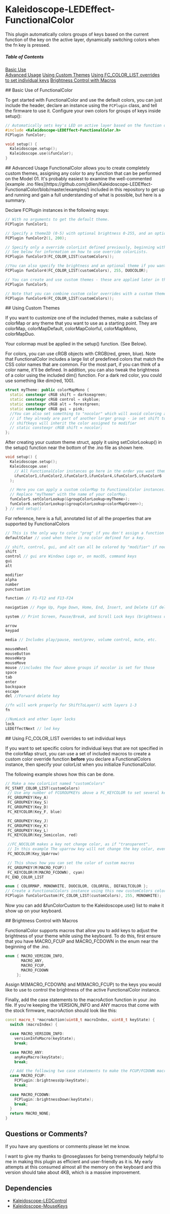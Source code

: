 # Kaleidoscope-LEDEffect-FunctionalColor



This plugin automatically colors groups of keys based on the current function of the key on the active layer, dynamically switching colors when the fn key is pressed.

##### Table of Contents  
[Basic Use](#basics)  
[Advanced Usage](#advanced)
[Using Custom Themes](#customThemes)
[Using FC_COLOR_LIST overrides to set individual keys](#colorList)
[Brightness Control with Macros](#brightnessMacros)

<a name="basics"/>
## Basic Use of FunctionalColor

To get started with FunctionalColor and use the default colors, you can just include the header,
declare an instance using the `FCPlugin` class, and tell the firmware to use it.
Configure your own colors for groups of keys inside setup():

```c++
// Automatically sets key's LED on active layer based on the function of the key
#include <Kaleidoscope-LEDEffect-FunctionalColor.h>
FCPlugin funColor;

void setup() {
  Kaleidoscope.setup();
  Kaleidoscope.use(&funColor);
}
```

<a name="advanced"/>
## Advanced Usage
FunctionalColor allows you to create completely custom themes, assigning any color
to any function that can be performed on the Model 01. It's probably easiest to examine
the well-commented [example .ino files](https://github.com/jdlien/Kaleidoscope-LEDEffect-FunctionalColor/blob/master/examples/) included in this repository to get up and running
and gain a full understanding of what is possible, but here is a summary.

Declare FCPlugin instances in the following ways:
```c++
// With no arguments to get the default theme.
FCPlugin funColor1;

// Specify a themeID (0-5) with optional brightness 0-255, and an optional colorList can follow.
FCPlugin funColor2(1, 200);

// Specify only a override colorList defined previously, beginning with FC_START_COLOR_LIST(customColors)
// See below for information on how to use override colorLists.
FCPlugin funColor3(FC_COLOR_LIST(customColors));

//You can also specify the brightness and an optional theme if you want something other than the default.
FCPlugin funColor4(FC_COLOR_LIST(customColors), 255, DUOCOLOR);

// You can create and use custom themes - these are applied later in the setup() part of this .ino
FCPlugin funColor5;

// Note that you can combine custom color overrides with a custom theme, demonstrated in funColor6
FCPlugin funColor6(FC_COLOR_LIST(customColors));

```
<a name="customThemes"/>
## Using Custom Themes

If you want to customize one of the included themes, make a subclass of colorMap or any theme that you want to use as a starting point. They are colorMap, colorMapDefault, colorMapColorful, colorMapMono, colorMapDuo.

Your colormap must be applied in the setup() function. (See Below).

For colors, you can use cRGB objects with CRGB(red, green, blue). Note that FunctionalColor includes a large list of predefined colors that match the CSS color names that are common. For the most part, if you can think of a color name, it'll be defined. In addition, you can also tweak the brightness of a color using the included dim() function. For a dark red color, you could use something like dim(red, 100).

```c++
struct myTheme: public colorMapMono {
  static constexpr cRGB shift = darkseagreen;
  static constexpr cRGB control = skyblue;
  static constexpr cRGB alt = forestgreen;
  static constexpr cRGB gui = pink; 
  //You can also set something to "nocolor" which will avoid coloring a set of keys
  // if they already are part of another larger group - ie set shift to nocolor and
  // shiftkeys will inherit the color assigned to modifier
  // static constexpr cRGB shift = nocolor;
};
````

After creating your custom theme struct, apply it using setColorLookup() in the setup() function near the bottom of the .ino file as shown here.

```c++
void setup() {
  Kaleidoscope.setup();
  Kaleidoscope.use(
    // All FunctionalColor instances go here in the order you want them in
    &funColor1,&funColor2,&funColor3,&funColor4,&funColor5,&funColor6
  );

  // Here you can apply a custom colorMap to FunctionalColor instances.
  // Replace "myTheme" with the name of your colorMap.
  funColor5.setColorLookup(&groupColorLookup<myTheme>);
  funColor6.setColorLookup(&groupColorLookup<colorMapGreen>);
} // end setup()

```


For reference, here is a full, annotated list of all the properties that are supported by FunctionalColors
```c++
// This is the only way to color "prog" if you don't assign a function to it.
defaultColor // used when there is no color defined for a key.

// shift, control, gui, and alt can all be colored by "modifier" if nocolor is set here.
shift
control // gui are Windows Logo or, on macOS, command keys 
gui
alt

modifier
alpha
number
punctuation

function // F1-F12 and F13-F24

navigation // Page Up, Page Down, Home, End, Insert, and Delete (if del has nocolor)

system // Print Screen, Pause/Break, and Scroll Lock keys (brightness on Macs)

arrow
keypad

media // Includes play/pause, next/prev, volume control, mute, etc.

mouseWheel
mouseButton
mouseWarp
mouseMove
mouse //includes the four above groups if nocolor is set for those
space
tab
enter
backspace
escape
del //Forward delete key

//fn will work properly for ShiftToLayer() with layers 1-3
fn

//NumLock and other layer locks
lock
LEDEffectNext // led key
```

<a name="colorList"/>
## Using FC_COLOR_LIST overrides to set individual keys

If you want to set specific colors for individual keys that are not specified in the colorMap struct, you can use a set of included macros to create a custom color override function **before** you declare a FunctionalColors instance, then specify your colorList when you initialize FunctionalColor.

The following example shows how this can be done.
```c++
// Make a new colorList named "customColors"
FC_START_COLOR_LIST(customColors)
 // Use any number of FCGROUPKEYs above a FC_KEYCOLOR to set several keys to the same color
 FC_GROUPKEY(Key_A)
 FC_GROUPKEY(Key_S)
 FC_GROUPKEY(Key_D)
 FC_KEYCOLOR(Key_F, blue)

 FC_GROUPKEY(Key_J)
 FC_GROUPKEY(Key_K)
 FC_GROUPKEY(Key_L)
 FC_KEYCOLOR(Key_Semicolon, red)

 //FC_NOCOLOR makes a key not change color, as if "transparent".
 // In this example The uparrow key will not change the key color, even when on the active layer.
 FC_NOCOLOR(Key_UpArrow)

 // This shows how you can set the color of custom macros
 FC_GROUPKEY(M(MACRO_FCUP))
 FC_KEYCOLOR(M(MACRO_FCDOWN), cyan)
FC_END_COLOR_LIST

enum { COLORMAP, MONOWHITE, DUOCOLOR, COLORFUL, DEFAULTCOLOR };
// Create a FunctionalColors instance using this new customColors colorList, with full brightness, based on the MONOWHITE theme.
FCPlugin funColorCustom(FC_COLOR_LIST(customColors), 255, MONOWHITE);
```

Now you can add &funColorCustom to the Kaleidoscope.use() list to make it show up on your keyboard.

<a name="brightnessMacros"/>
## Brightness Control with Macros

FunctionalColor supports macros that allow you to add keys to adjust the brightness of your theme while using the keyboard. To do this, first ensure that you have MACRO_FCUP and MACRO_FCDOWN in the enum near the beginning of the .ino.

```c++
enum { MACRO_VERSION_INFO,
       MACRO_ANY,
       MACRO_FCUP,
       MACRO_FCDOWN
     };
```

Assign M(MACRO_FCDOWN) and M(MACRO_FCUP) to the keys you would like to use to control the brightness of the active FunctionalColor instance.

Finally, add the case statements to the macroAction function in your .ino file. If you're keeping the VERSION_INFO and ANY macros that come with the stock firmware, macroAction should look like this:

```c++
const macro_t *macroAction(uint8_t macroIndex, uint8_t keyState) {
  switch (macroIndex) {

  case MACRO_VERSION_INFO:
    versionInfoMacro(keyState);
    break;

  case MACRO_ANY:
    anyKeyMacro(keyState);
    break;

  // Add the following two case statements to make the FCUP/FCDOWN macros adjust brightness.
  case MACRO_FCUP:
    FCPlugin::brightnessUp(keyState);
    break;
   
  case MACRO_FCDOWN:
    FCPlugin::brightnessDown(keyState);
    break;
  }
  return MACRO_NONE;
}
```


## Questions or Comments?

If you have any questions or comments please let me know.

I want to give my thanks to @noseglasses for being tremendously helpful to me in making this plugin as efficient and user-friendly as it is. My early attempts at this consumed almost all the memory on the keyboard and this version should take about 4KB, which is a massive improvement.


## Dependencies

* [Kaleidoscope-LEDControl](https://github.com/keyboardio/Kaleidoscope-LEDControl)
* [Kaleidoscope-MouseKeys](https://github.com/keyboardio/Kaleidoscope-MouseKeys)

